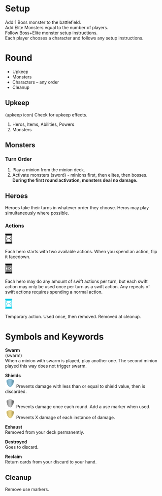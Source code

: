# Setup
Add 1 Boss monster to the battlefield.  
Add Elite Monsters equal to the number of players.  
Follow Boss+Elite monster setup instructions.  
Each player chooses a character and follows any setup instructions.


# Round

- Upkeep
- Monsters
- Characters – any order
- Cleanup

## Upkeep
(upkeep icon)
Check for upkeep effects.
1. Heros, Items, Abilities, Powers
2. Monsters

## Monsters
### Turn Order
1. Play a minion from the minion deck.
2. Activate monsters (sword) - minions first, then elites, then bosses. **During the first round activation, monsters deal no damage.**

## Heroes
Heroes take their turns in whatever order they choose. Heros may play simultaneously where possible.
### Actions

<img src="hourglass.png" height="32">  

Each hero starts with two available actions. When you spend an action, flip it facedown.  

<img src="hourglass_fast.png" height="32">  

Each hero may do any amount of swift actions per turn, but each swift action may only be used once per turn as a swift action. Any repeats of swift actions requires spending a normal action.  

<img src="hourglass_blue.png" height="32">  

Temporary action. Used once, then removed. Removed at cleanup.



# Symbols and Keywords
**Swarm**  
(swarm)  
When a minion with swarm is played, play another one. The second minion played this way does not trigger swarm.

**Shields**  
<img src="blue_shield.png" width="32" height="32">
Prevents damage with less than or equal to shield value, then is discarded. 

<img src="shield.png" width="32" height="32">
Prevents damage once each round. Add a use marker when used.

<img src="gold_shield.png" width="32" height="32">
Prevents X damage of each instance of damage.




**Exhaust**  
Removed from your deck permanently.

**Destroyed**  
Goes to discard.

**Reclaim**  
Return cards from your discard to your hand.

## Cleanup
Remove use markers.

